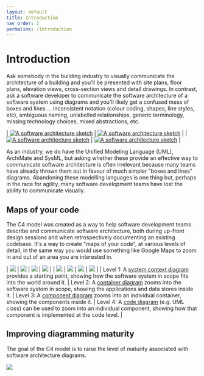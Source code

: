 ```yaml
---
layout: default
title: Introduction
nav_order: 2
permalink: /introduction
---
```


# Introduction

Ask somebody in the building industry to visually communicate the architecture of a building and you'll be presented
with site plans, floor plans, elevation views, cross-section views and detail drawings. In contrast, ask a software
developer to communicate the software architecture of a software system using diagrams and you'll likely get a
confused mess of boxes and lines ... inconsistent notation (colour coding, shapes, line styles, etc), ambiguous naming,
unlabelled relationships, generic terminology, missing technology choices, mixed abstractions, etc.

| [![A software architecture sketch](/images/sketch-1.jpg)](/images/sketch-1.jpg) | [![A software architecture sketch](/images/sketch-2.jpg)](/images/sketch-2.jpg) |
| [![A software architecture sketch](/images/sketch-3.jpg)](/images/sketch-3.jpg) | [![A software architecture sketch](/images/sketch-4.jpg)](/images/sketch-4.jpg) |

As an industry, we do have the Unified Modeling Language (UML), ArchiMate and SysML, but asking whether these provide
an effective way to communicate software architecture is often irrelevant because many teams have already thrown them
out in favour of much simpler "boxes and lines" diagrams. Abandoning these modelling languages is one thing but,
perhaps in the race for agility, many software development teams have lost the ability to communicate visually.

## Maps of your code

The C4 model was created as a way to help software development teams describe and communicate software architecture,
both during up-front design sessions and when retrospectively documenting an existing codebase. It's a way to create
"maps of your code", at various levels of detail, in the same way you would use something like Google Maps to zoom in
and out of an area you are interested in.

| [![](/images/map-4.jpg)](/images/map-4.jpg) | [![](/images/map-3.jpg)](/images/map-3.jpg) | [![](/images/map-2.jpg)](/images/map-2.jpg) | [![](/images/map-1.jpg)](/images/map-1.jpg) |
| [![](https://static.structurizr.com/workspace/36141/diagrams/SystemContext.png)](/diagrams/system-context) | [![](https://static.structurizr.com/workspace/36141/diagrams/Containers.png)](/diagrams/container) | [![](https://static.structurizr.com/workspace/36141/diagrams/Components.png)](/diagrams/component) | [![](https://static.structurizr.com/workspace/36141/diagrams/MainframeBankingSystemFacade.png)](/diagrams/code) |
| Level 1: A [system context diagram](/diagrams/system-context) provides a starting point, showing how the software system in scope fits into the world around it. | Level 2: A [container diagram](/diagrams/container) zooms into the software system in scope, showing the applications and data stores inside it. | Level 3: A [component diagram](/diagrams/component) zooms into an individual container, showing the components inside it. | Level 4: A [code diagram](/diagrams/code) (e.g. UML class) can be used to zoom into an individual component, showing how that component is implemented at the code level. |

## Improving diagramming maturity

The goal of the C4 model is to raise the level of maturity associated with software architecture diagrams.

[![](/images/software-architecture-diagramming-maturity-model.png)](/images/software-architecture-diagramming-maturity-model.png)

<script type="application/javascript" src="https://code.jquery.com/jquery-3.7.1.slim.min.js"></script>
<script type="application/javascript" src="/assets/c4model.js"></script>